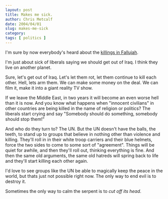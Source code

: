 ```yaml
---
layout: post
title: Makes me sick.
author: Chris Metcalf
date: 2004/04/01
slug: makes-me-sick
category: 
tags: [ politics ]
---
```


I'm sure by now everybody's heard about the <a href="http://www.foxnews.com/story/0,2933,115904,00.html">killings in Fallujah</a>.

I'm just about sick of liberals saying we should get out of Iraq. I think they live on another planet.

Sure, let's get out of Iraq. Let's let them rot, let them continue to kill each other. Hell, lets arm them. We can make some money on the deal. We can film it, make it into a giant reality TV show.

If we leave the Middle East, in two years it will become an even worse hell than it is now. And you know what happens when "innocent civilians" in other countries are being killed in the name of religion or politics? The liberals start crying and say "Somebody should do something, somebody should stop them!"

And who do they turn to? The UN. But the UN doesn't have the balls, the teeth, to stand up to groups that believe in nothing other than violence and killing. They'll roll in in their white troop carriers and their blue helmets, force the two sides to come to some sort of "agreement". Things will be quiet for awhile, and then they'll roll out, thinking everything is fine. And then the same old arguments, the same old hatreds will spring back to life and they'll start killing each other again.

I'd love to see groups like the UN be able to magically keep the peace in the world, but thats just not possible right now. The only way to end evil is to destroy it.

Sometimes the only way to calm the serpent is to <em>cut off its head</em>.
